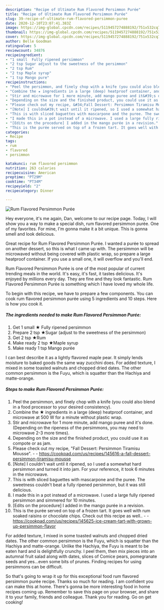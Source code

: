 ```yaml
---
description: "Recipe of Ultimate Rum Flavored Persimmon Purée"
title: "Recipe of Ultimate Rum Flavored Persimmon Purée"
slug: 39-recipe-of-ultimate-rum-flavored-persimmon-puree
date: 2020-12-10T23:07:41.383Z
image: https://img-global.cpcdn.com/recipes/5119457274888192/751x532cq70/rum-flavored-persimmon-puree-recipe-main-photo.jpg
thumbnail: https://img-global.cpcdn.com/recipes/5119457274888192/751x532cq70/rum-flavored-persimmon-puree-recipe-main-photo.jpg
cover: https://img-global.cpcdn.com/recipes/5119457274888192/751x532cq70/rum-flavored-persimmon-puree-recipe-main-photo.jpg
author: Belle Goodman
ratingvalue: 5
reviewcount: 34876
recipeingredient:
- "1 small  Fully ripened persimmon"
- "2 tsp Sugar adjust to the sweetness of the persimmon"
- "2 tsp Rum"
- "2 tsp Maple syrup"
- "1 tsp Mango pure"
recipeinstructions:
- "Peel the persimmon, and finely chop with a knife (you could also blend in a food processor to your desired consistency)."
- "Combine the ★ ingredients in a large (deep) heatproof container, and microwave at 500 W for a minute without plastic wrap."
- "Stir and microwave for 1 more minute, add mango puree and it&#39;s done. (Depending on the ripeness of the persimmons, you may need to microwave 2-3 more times)."
- "Depending on the size and the finished product, you could use it as compote or as jam."
- "Please check out my recipe, &#34;Fall Dessert: Persimmon Tiramisu Mousse&#34;.  https://cookpad.com/us/recipes/145616-a-fall-dessert-persimmon-tiramisu-mousse"
- "[Note] I couldn&#39;t wait until it ripened, so I used a somewhat hard persimmon and turned it into jam. For your reference, it took 6 minutes in the microwave."
- "This is with sliced baguettes with mascarpone and the puree. The sweetness couldn&#39;t beat a fully ripened persimmon, but it was still delicious."
- "I made this in a pot instead of a microwave. I used a large fully ripened persimmon and simmered for 10 minutes."
- "[Edits on the procedure] I added in the mango purée in a revision."
- "This is the purée served on top of a frozen tart. It goes well with rum soaked raisins or chocolate chips. Check out this recipe as well..  https://cookpad.com/us/recipes/145625-ice-cream-tart-with-grown-up-persimmon-flavor"
categories:
- Recipe
tags:
- rum
- flavored
- persimmon

katakunci: rum flavored persimmon 
nutrition: 263 calories
recipecuisine: American
preptime: "PT29M"
cooktime: "PT34M"
recipeyield: "2"
recipecategory: Dinner

---
```



![Rum Flavored Persimmon Purée](https://img-global.cpcdn.com/recipes/5119457274888192/751x532cq70/rum-flavored-persimmon-puree-recipe-main-photo.jpg)

Hey everyone, it's me again, Dan, welcome to our recipe page. Today, I will show you a way to make a special dish, rum flavored persimmon purée. One of my favorites. For mine, I'm gonna make it a bit unique. This is gonna smell and look delicious.

Great recipe for Rum Flavored Persimmon Purée. I wanted a purée to spread on another dessert, so this is what I came up with. The persimmon will be microwaved without being covered with plastic wrap, so prepare a large heatproof container. If you use a small one, it will overflow and you&#39;ll end.

Rum Flavored Persimmon Purée is one of the most popular of current trending meals in the world. It's easy, it's fast, it tastes delicious. It's enjoyed by millions every day. They are fine and they look fantastic. Rum Flavored Persimmon Purée is something which I have loved my whole life.


To begin with this recipe, we have to prepare a few components. You can cook rum flavored persimmon purée using 5 ingredients and 10 steps. Here is how you cook it.

<!--inarticleads1-->

##### The ingredients needed to make Rum Flavored Persimmon Purée:

1. Get 1 small ★ Fully ripened persimmon
1. Prepare 2 tsp ★Sugar (adjust to the sweetness of the persimmon)
1. Get 2 tsp ★Rum
1. Make ready 2 tsp ★Maple syrup
1. Make ready 1 tsp Mango purée


I can best describe it as a lightly flavored maple pear. It simply lends moisture to baked goods the same way zucchini does. For added texture, I mixed in some toasted walnuts and chopped dried dates. The other common persimmon is the Fuyu, which is squatter than the Hachiya and matte-orange. 

<!--inarticleads2-->

##### Steps to make Rum Flavored Persimmon Purée:

1. Peel the persimmon, and finely chop with a knife (you could also blend in a food processor to your desired consistency).
1. Combine the ★ ingredients in a large (deep) heatproof container, and microwave at 500 W for a minute without plastic wrap.
1. Stir and microwave for 1 more minute, add mango puree and it&#39;s done. (Depending on the ripeness of the persimmons, you may need to microwave 2-3 more times).
1. Depending on the size and the finished product, you could use it as compote or as jam.
1. Please check out my recipe, &#34;Fall Dessert: Persimmon Tiramisu Mousse&#34;. -  - https://cookpad.com/us/recipes/145616-a-fall-dessert-persimmon-tiramisu-mousse
1. [Note] I couldn&#39;t wait until it ripened, so I used a somewhat hard persimmon and turned it into jam. For your reference, it took 6 minutes in the microwave.
1. This is with sliced baguettes with mascarpone and the puree. The sweetness couldn&#39;t beat a fully ripened persimmon, but it was still delicious.
1. I made this in a pot instead of a microwave. I used a large fully ripened persimmon and simmered for 10 minutes.
1. [Edits on the procedure] I added in the mango purée in a revision.
1. This is the purée served on top of a frozen tart. It goes well with rum soaked raisins or chocolate chips. Check out this recipe as well.. -  - https://cookpad.com/us/recipes/145625-ice-cream-tart-with-grown-up-persimmon-flavor


For added texture, I mixed in some toasted walnuts and chopped dried dates. The other common persimmon is the Fuyu, which is squatter than the Hachiya and matte-orange. Unlike the Hachiya, the Fuyu is meant to be eaten hard and is delightfully crunchy. I peel them, then mix pieces into an autumnal fruit salad along with dates, slices of Comice pears, pomegranate seeds and yes…even some bits of prunes. Finding recipes for using persimmons can be difficult. 

So that's going to wrap it up for this exceptional food rum flavored persimmon purée recipe. Thanks so much for reading. I am confident you can make this at home. There's gonna be more interesting food in home recipes coming up. Remember to save this page on your browser, and share it to your family, friends and colleague. Thank you for reading. Go on get cooking!
